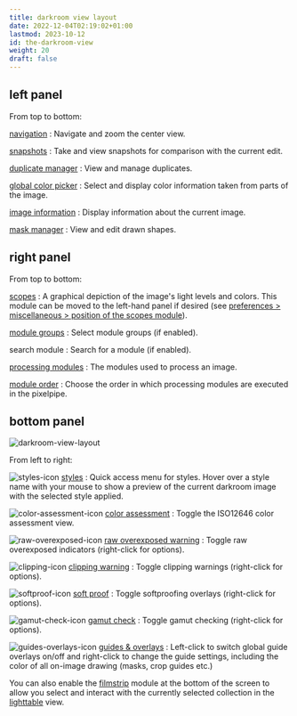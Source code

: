 ```yaml
---
title: darkroom view layout
date: 2022-12-04T02:19:02+01:00
lastmod: 2023-10-12
id: the-darkroom-view
weight: 20
draft: false
---
```


## left panel

From top to bottom:

[navigation](../../modules/utility-modules/darkroom/navigation.md)
: Navigate and zoom the center view.

[snapshots](../../modules/utility-modules/darkroom/snapshots.md)
: Take and view snapshots for comparison with the current edit.

[duplicate manager](../../modules/utility-modules/darkroom/duplicate-manager.md)
: View and manage duplicates.

[global color picker](../../modules/utility-modules/darkroom/global-color-picker.md)
: Select and display color information taken from parts of the image.

[image information](../../modules/utility-modules/shared/image-information.md)
: Display information about the current image.

[mask manager](../../modules/utility-modules/darkroom/mask-manager.md)
: View and edit drawn shapes.


## right panel

From top to bottom:

[scopes](../../modules/utility-modules/shared/scopes.md)
: A graphical depiction of the image's light levels and colors. This module can be moved to the left-hand panel if desired (see [preferences > miscellaneous > position of the scopes module](../../preferences-settings/miscellaneous.md)).

[module groups](./organization/module-groups.md)
: Select module groups (if enabled).

search module
: Search for a module (if enabled).

[processing modules](../../modules/processing-modules/_index.md)
: The modules used to process an image.

[module order](../../modules/utility-modules/darkroom/module-order.md)
: Choose the order in which processing modules are executed in the pixelpipe.

## bottom panel

![darkroom-view-layout](./darkroom-view-layout/darkroom-bottom-panel.png#w100)

From left to right:

![styles-icon](./darkroom-view-layout/styles-icon.png#icon) [styles](../../modules/utility-modules/lighttable/styles.md)
: Quick access menu for styles. Hover over a style name with your mouse to show a preview of the current darkroom image with the selected style applied.


![color-assessment-icon](./darkroom-view-layout/color-assessment-icon.png#icon) [color assessment](../../modules/utility-modules/darkroom/color-assessment.md)
: Toggle the ISO12646 color assessment view.

![raw-overexposed-icon](./darkroom-view-layout/raw-overexposed-icon.png#icon) [raw overexposed warning](../../modules/utility-modules/darkroom/raw-overexposed.md)
: Toggle raw overexposed indicators (right-click for options).

![clipping-icon](./darkroom-view-layout/clipping-icon.png#icon) [clipping warning](../../modules/utility-modules/darkroom/clipping.md)
: Toggle clipping warnings (right-click for options).

![softproof-icon](./darkroom-view-layout/softproof-icon.png#icon) [soft proof](../../modules/utility-modules/darkroom/soft-proof.md)
: Toggle softproofing overlays (right-click for options).

![gamut-check-icon](./darkroom-view-layout/gamut-check-icon.png#icon) [gamut check](../../modules/utility-modules/darkroom/gamut.md)
: Toggle gamut checking (right-click for options).

![guides-overlays-icon](./darkroom-view-layout/guides-overlays-icon.png#icon) [guides & overlays](../../modules/utility-modules/darkroom/guides-overlays.md)
: Left-click to switch global guide overlays on/off and right-click to change the guide settings, including the color of all on-image drawing (masks, crop guides etc.)

You can also enable the [filmstrip](../../modules/utility-modules/shared/filmstrip.md) module at the bottom of the screen to allow you select and interact with the currently selected collection in the [lighttable](../lighttable/_index.md) view.
